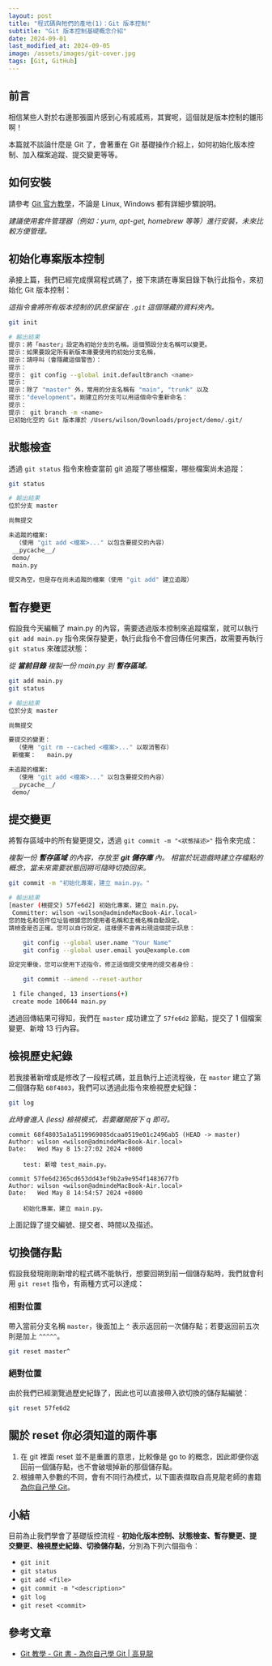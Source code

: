 ```yaml
---
layout: post
title: "程式碼與牠們的產地(1)：Git 版本控制"
subtitle: "Git 版本控制基礎概念介紹"
date: 2024-09-01
last_modified_at: 2024-09-05
image: /assets/images/git-cover.jpg
tags: [Git, GitHub]
---
```

## 前言

相信某些人對於右邊那張圖片感到心有戚戚焉，其實呢，這個就是版本控制的雛形啊！

本篇就不談論什麼是 Git 了，會著重在 Git 基礎操作介紹上，如何初始化版本控制、加入檔案追蹤、提交變更等等。

## 如何安裝

請參考 [Git 官方教學](https://git-scm.com/book/zh-tw/v2/%E9%96%8B%E5%A7%8B-Git-%E5%AE%89%E8%A3%9D%E6%95%99%E5%AD%B8)，不論是 Linux, Windows 都有詳細步驟說明。

*建議使用套件管理器（例如：yum, apt-get, homebrew 等等）進行安裝，未來比較方便管理。*

## 初始化專案版本控制

承接上篇，我們已經完成撰寫程式碼了，接下來請在專案目錄下執行此指令，來初始化 Git 版本控制：

*這指令會將所有版本控制的訊息保留在 `.git` 這個隱藏的資料夾內。*

```bash
git init

# 輸出結果
提示：將「master」設定為初始分支的名稱。這個預設分支名稱可以變更。
提示：如果要設定所有新版本庫要使用的初始分支名稱，
提示：請呼叫（會隱藏這個警告）：
提示：
提示： git config --global init.defaultBranch <name>
提示：
提示：除了 "master" 外，常用的分支名稱有 "main", "trunk" 以及
提示："development"。剛建立的分支可以用這個命令重新命名：
提示：
提示： git branch -m <name>
已初始化空的 Git 版本庫於 /Users/wilson/Downloads/project/demo/.git/
```

## 狀態檢查

透過 `git status` 指令來檢查當前 git 追蹤了哪些檔案，哪些檔案尚未追蹤：

```bash
git status

# 輸出結果
位於分支 master

尚無提交

未追蹤的檔案:
  （使用 "git add <檔案>..." 以包含要提交的內容）
 __pycache__/
 demo/
 main.py

提交為空，但是存在尚未追蹤的檔案（使用 "git add" 建立追蹤）
```

## 暫存變更

假設我今天編輯了 main.py 的內容，需要透過版本控制來追蹤檔案，就可以執行 `git add main.py` 指令來保存變更，執行此指令不會回傳任何東西，故需要再執行 `git status` 來確認狀態：

*從 **當前目錄** 複製一份 main.py 到 **暫存區域**。*

```bash
git add main.py
git status

# 輸出結果
位於分支 master

尚無提交

要提交的變更：
  （使用 "git rm --cached <檔案>..." 以取消暫存）
 新檔案：   main.py

未追蹤的檔案:
  （使用 "git add <檔案>..." 以包含要提交的內容）
 __pycache__/
 demo/
```

## 提交變更

將暫存區域中的所有變更提交，透過 `git commit -m "<狀態描述>"` 指令來完成：

*複製一份 **暫存區域** 的內容，存放至 **git 儲存庫** 內。*
*相當於玩遊戲時建立存檔點的概念，當未來需要狀態回朔可隨時切換回來。*

```bash
git commit -m "初始化專案，建立 main.py。"

# 輸出結果
[master (根提交) 57fe6d2] 初始化專案，建立 main.py。
 Committer: wilson <wilson@admindeMacBook-Air.local>
您的姓名和信件位址皆根據您的使用者名稱和主機名稱自動設定。
請檢查是否正確。您可以自行設定，這樣便不會再出現這個提示訊息：

    git config --global user.name "Your Name"
    git config --global user.email you@example.com

設定完畢後，您可以使用下述指令，修正這個提交使用的提交者身份：

    git commit --amend --reset-author

 1 file changed, 13 insertions(+)
 create mode 100644 main.py
```

透過回傳結果可得知，我們在 `master` 成功建立了 `57fe6d2` 節點，提交了 1 個檔案變更、新增 13 行內容。

## 檢視歷史紀錄

若我接著新增或是修改了一段程式碼，並且執行上述流程後，在 `master` 建立了第二個儲存點 `68f4803`，我們可以透過此指令來檢視歷史紀錄：

```bash
git log
```

*此時會進入 (less) 檢視模式，若要離開按下 q 即可。*

```
commit 68f48035a1a5119969085dcaa0519e01c2496ab5 (HEAD -> master)
Author: wilson <wilson@admindeMacBook-Air.local>
Date:   Wed May 8 15:27:02 2024 +0800

    test: 新增 test_main.py。

commit 57fe6d2365cd653dd43ef9b2a9e954f1483677fb
Author: wilson <wilson@admindeMacBook-Air.local>
Date:   Wed May 8 14:54:57 2024 +0800

    初始化專案，建立 main.py。
```

上面記錄了提交編號、提交者、時間以及描述。

## 切換儲存點

假設我發現剛剛新增的程式碼不能執行，想要回朔到前一個儲存點時，我們就會利用 `git reset` 指令，有兩種方式可以達成：

### 相對位置

帶入當前分支名稱 `master`，後面加上 `^` 表示返回前一次儲存點；若要返回前五次則是加上 `^^^^^`。

```bash
git reset master^
```

### 絕對位置

由於我們已經瀏覽過歷史紀錄了，因此也可以直接帶入欲切換的儲存點編號：

```bash
git reset 57fe6d2
```

## 關於 reset 你必須知道的兩件事

1. 在 git 裡面 reset 並不是重置的意思，比較像是 go to 的概念，因此即便你返回前一個儲存點，也不會破壞掉新的那個儲存點。
2. 根據帶入參數的不同，會有不同行為模式，以下圖表擷取自高見龍老師的書籍 [為你自己學 Git](https://gitbook.tw/)。

## 小結

目前為止我們學會了基礎版控流程 - **初始化版本控制、狀態檢查、暫存變更、提交變更、檢視歷史紀錄、切換儲存點**，分別為下列六個指令：

* `git init`
* `git status`
* `git add <file>`
* `git commit -m "<description>"`
* `git log`
* `git reset <commit>`

## 參考文章

* [Git 教學 - Git 書 - 為你自己學 Git | 高見龍](https://gitbook.tw/)

